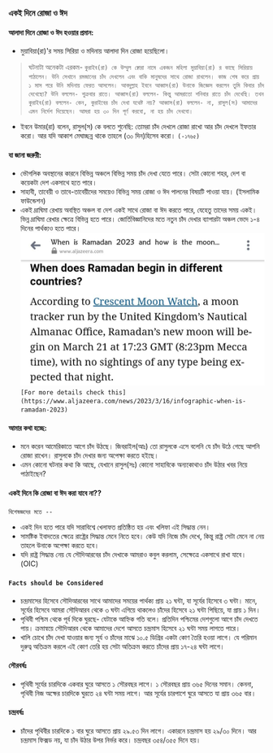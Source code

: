 ### **একই দিনে রোজা ও ঈদ**
#### **আলাদা দিনে রোজা ও ঈদ হওয়ার প্রমান:**
* মুয়াবিয়া(রা)'র সময় সিরিয়া ও মদিনায় আলাদা দিন রোজা হয়েছিলো।
> ঘটনাটা অনেকটা এরকম- `কুরাইব(রা) কে উম্মুল ক্বোরা নামে একজন মহিলা মুয়াবিয়া(রা) র কাছে সিরিয়ায় পাঠালেন। উনি সেখানে রমজানের চাঁদ দেখলেন এবং বাকি মানুষদের সাথে রোজা রাখলেন। কাজ শেষ করে প্রায় ১ মাস পরে উনি মদিনায় ফেরত আসলেন। আবদুল্লাহ ইবনে আব্বাস(রা) উনাকে জিজ্ঞেস করলেন তুমি কিবার চাঁদ দেখেছো? উনি বললেন- শুক্রবার রাতে। আব্বাস(রা) বললেন- কিন্তু আমরাতো শনিবার রাতে চাঁদ দেখেছি। তখন কুরাইব(রা) বললেন- কেন, কুরাইবের চাঁদ দেখা যথেষ্ট নয়? আব্বাস(রা) বললেন- না, রাসুল(স) আমাদের এমন নির্দেশ দিয়েছেন। আমরা হয় ৩০ দিন পূর্ণ করবো, না হয় চাঁদ দেখবো।`
* ইবনে উমার(রা) বলেন, রাসুল(স) কে বলতে শুনেছি: তোমরা চাঁদ দেখলে রোজা রাখো আর চাঁদ দেখলে ইফতার করো। আর যদি আকাশ মেঘাচ্ছন্ন থাকে তাহলে (৩০ দিন)হিসেব করো। `(-১৭৬৫)`
#### **যা জানা জরুরী:**
* ভৌগলিক অবস্থানের কারনে বিভিন্ন অঞ্চলে বিভিন্ন সময় চাঁদ দেখা যেতে পারে। সেটা কোনো শহর, দেশ বা কয়েকটা দেশ একসাথে হতে পারে।
* সাহাবী, তাবেয়ী ও তাবে-তাবেয়ীদের সময়েও বিভিন্ন সময় রোজা ও ঈদ পালনের বিষয়টি পাওয়া যায়। (ইসলামিক ফাউন্ডেশন)
* একই দ্রাঘিমা রেখায় অবস্থিত অঞ্চল বা দেশ একই সাথে রোজা বা ঈদ করতে পারে, যেহেতু তাদের সময় একই। ভিন্ন দ্রাঘিমা রেখার ক্ষেত্রে বিভিন্ন হতে পারে। জোর্তিবিজ্ঞানিদের মতে নতুন চাঁদ দেখার ব্যাপারটা অঞ্চল ভেদে ১-৪ দিনের পার্থক্যও হতে পারে।
![According to Crescent Moon Watch](moon_sight.jpg)
`[For more details check this](https://www.aljazeera.com/news/2023/3/16/infographic-when-is-ramadan-2023)`
#### **আমার কথা হচ্ছে:**
* মনে করেন আমেরিকাতে আগে চাঁদ উঠছে। জিবরাইল(আঃ) তো রাসুলকে এসে বলেনি যে চাঁদ উঠে গেছে আপনি রোজা রাখেন। রাসুলকে চাঁদ দেখার জন্য অপেক্ষা করতে হইছে।
* এমন কোনো ঘটনার কথা কি আছে, যেখানে রাসুল(সঃ) কোনো সাহাবিকে অন্যকোথাও চাঁদ উঠার খবর নিয়ে পাঠাইছেন?
#### **একই দিনে কি রোজা বা ঈদ করা যাবে না??**
`বিশেষজ্ঞদের মতে --`
* একই দিন হতে পারে যদি সারাবিশ্বে খেলাফত প্রতিষ্ঠিত হয় এবং খলিফা এই সিদ্ধান্ত নেন।
* সামষ্টিক ইবাদতের ক্ষেত্রে রাষ্ট্রের সিদ্ধান্ত মেনে নিতে হবে। কেউ যদি নিজে চাঁদ দেখে, কিন্তু রাষ্ট্র সেটা মেনে না নেয় তাহলে উনাকে অপেক্ষা করতে হবে।
* যদি রাষ্ট্র সিদ্ধান্ত নেয় যে সৌদিআরবের চাঁদ দেখাকে আমরাও কবুল করলাম, সেক্ষেত্রে একসাথে রাখা যাবে। (OIC)
#### **`Facts should be Considered`**
* চন্দ্রমাসের হিসেবে সৌদিআরবের সাথে আমাদের সময়ের পার্থক্য প্রায় ২১ ঘন্টা, যা সূর্যের হিসেবে ৩ ঘন্টা। মানে, সূর্যের হিসেবে আমরা সৌদিআরব থেকে ৩ ঘন্টা এগিয়ে থাকলেও চাঁদের হিসেবে ২১ ঘন্টা পিছিয়ে, যা প্রায় ১ দিন।
* পৃথিবী পশ্চিম থেকে পূর্ব দিকে ঘুরছে- যেটাকে আহ্নিক গতি বলে। প্রতিদিন পশ্চিমের দেশগুলো আগে চাঁদ দেখতে পায়। ক্রমান্বয়ে সৌদিআরব থেকে আমাদের দেশে আসতে চন্দ্রমাস হিসেবে ২১ ঘন্টা সময় লাগতে পারে।
* খালি চোখে চাঁদ দেখা যাওয়ার জন্য সূর্য ও চাঁদের মাঝে ১০.৫ ডিগ্রির একটা কোণ তৈরি হওয়া লাগে। যে পরিমান দুরুত্ব অতিক্রম করলে এই কোণ তেরি হয় সেটা অতিক্রম করতে চাঁদের প্রায় ১৭-২৪ ঘন্টা লাগে।
#### **সৌরবর্ষঃ**
* পৃথিবী সূর্যের চারদিকে একবার ঘুরে আসতে  ১ সৌরবছর লাগে। ১ সৌরবছর প্রায় ৩৬৫ দিনের সমান। কেননা, পৃথিবী নিজ অক্ষের চারদিকে ঘুরতে ২৪ ঘন্টা সময় লাগে। আর সূর্যের চারপাশে ঘুরে আসতে যা প্রায় ৩৬৫ বার।
#### **চন্দ্রবর্ষঃ**
* চাঁদের পৃথিবীর চারদিকে ১ বার ঘুরে আসতে প্রায় ২৯.৫৩ দিন লাগে। একারনে চন্দ্রমাস হয় ২৯/৩০ দিনে। আর চন্দ্রমাস ফিক্সড নয়, যা চাঁদ উঠার উপর নির্ভর করে। চন্দ্রবছর ৩৫৪/৩৫৫ দিনে হয়।